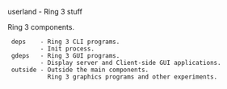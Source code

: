 userland - Ring 3 stuff 

Ring 3 components.

```
 deps    - Ring 3 CLI programs.
         - Init process.
 gdeps   - Ring 3 GUI programs.
         - Display server and Client-side GUI applications.
 outside - Outside the main components.
           Ring 3 graphics programs and other experiments.
```
